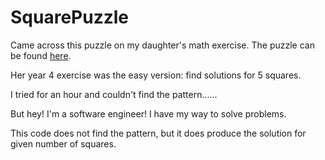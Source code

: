 # SquarePuzzle

Came across this puzzle on my daughter's math exercise. The puzzle can be found [here](http://authenticinquirymaths.blogspot.com/2012/05/playing-with-squares.html).

Her year 4 exercise was the easy version: find solutions for 5 squares.

I tried for an hour and couldn't find the pattern......

But hey! I'm a software engineer! I have my way to solve problems.

This code does not find the pattern, but it does produce the solution for given number of squares.


